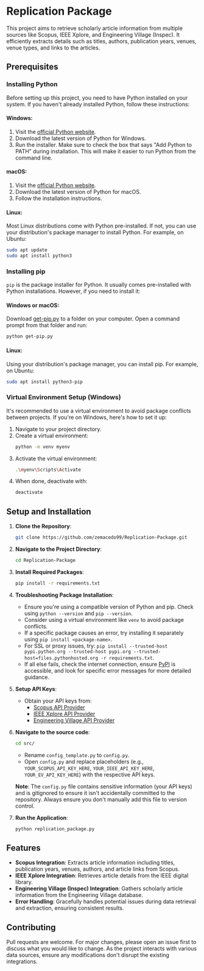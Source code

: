 # Replication Package

This project aims to retrieve scholarly article information from multiple sources like Scopus, IEEE Xplore, and Engineering Village (Inspec). It efficiently extracts details such as titles, authors, publication years, venues, venue types, and links to the articles.

## Prerequisites

### Installing Python

Before setting up this project, you need to have Python installed on your system. If you haven't already installed Python, follow these instructions:

#### Windows:
1. Visit the [official Python website](https://www.python.org/downloads/windows/).
2. Download the latest version of Python for Windows.
3. Run the installer. Make sure to check the box that says "Add Python to PATH" during installation. This will make it easier to run Python from the command line.

#### macOS:
1. Visit the [official Python website](https://www.python.org/downloads/mac-osx/).
2. Download the latest version of Python for macOS.
3. Follow the installation instructions.

#### Linux:
Most Linux distributions come with Python pre-installed. If not, you can use your distribution's package manager to install Python. For example, on Ubuntu:

```bash
sudo apt update
sudo apt install python3
```

### Installing pip

`pip` is the package installer for Python. It usually comes pre-installed with Python installations. However, if you need to install it:

#### Windows or macOS:

Download [get-pip.py](https://bootstrap.pypa.io/get-pip.py) to a folder on your computer. Open a command prompt from that folder and run:

```bash
python get-pip.py
```

#### Linux:

Using your distribution's package manager, you can install pip. For example, on Ubuntu:

```bash
sudo apt install python3-pip
```

### Virtual Environment Setup (Windows)

It's recommended to use a virtual environment to avoid package conflicts between projects. If you're on Windows, here's how to set it up:

1. Navigate to your project directory.
2. Create a virtual environment: 
   ```bash
   python -m venv myenv
   ```
3. Activate the virtual environment:
   ```bash
   .\myenv\Scripts\Activate
   ```
4. When done, deactivate with:
   ```bash
   deactivate
   ```

## Setup and Installation

1. **Clone the Repository**:
    ```bash
    git clone https://github.com/zemacedo99/Replication-Package.git
    ```

2. **Navigate to the Project Directory**:
    ```bash
    cd Replication-Package
    ```

3. **Install Required Packages**:
    ```bash
    pip install -r requirements.txt
    ```

4. **Troubleshooting Package Installation**:
    - Ensure you're using a compatible version of Python and pip. Check using `python --version` and `pip --version`.
    - Consider using a virtual environment like `venv` to avoid package conflicts.
    - If a specific package causes an error, try installing it separately using `pip install <package-name>`.
    - For SSL or proxy issues, try: `pip install --trusted-host pypi.python.org --trusted-host pypi.org --trusted-host=files.pythonhosted.org -r requirements.txt`.
    - If all else fails, check the internet connection, ensure [PyPI](https://pypi.org/) is accessible, and look for specific error messages for more detailed guidance.

5. **Setup API Keys**:
    - Obtain your API keys from:
      - [Scopus API Provider](https://dev.elsevier.com/apikey/manage)
      - [IEEE Xplore API Provider](https://developer.ieee.org/member/register)
      - [Engineering Village API Provider](https://dev.elsevier.com/apikey/manage)

6. **Navigate to the source code**:
    ```bash
    cd src/
    ```
    - Rename `config_template.py` to `config.py`.
    - Open `config.py` and replace placeholders (e.g., `YOUR_SCOPUS_API_KEY_HERE`, `YOUR_IEEE_API_KEY_HERE`, `YOUR_EV_API_KEY_HERE`) with the respective API keys.
   
   **Note**: The `config.py` file contains sensitive information (your API keys) and is gitignored to ensure it isn't accidentally committed to the repository. Always ensure you don't manually add this file to version control.

7. **Run the Application**:
    ```bash
    python replication_package.py
    ```

## Features

- **Scopus Integration**: Extracts article information including titles, publication years, venues, authors, and article links from Scopus.
- **IEEE Xplore Integration**: Retrieves article details from the IEEE digital library.
- **Engineering Village (Inspec) Integration**: Gathers scholarly article information from the Engineering Village database.
- **Error Handling**: Gracefully handles potential issues during data retrieval and extraction, ensuring consistent results.

## Contributing

Pull requests are welcome. For major changes, please open an issue first to discuss what you would like to change. As the project interacts with various data sources, ensure any modifications don't disrupt the existing integrations.

